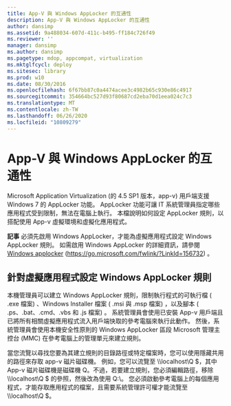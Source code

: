 ```yaml
---
title: App-V 與 Windows AppLocker 的互通性
description: App-V 與 Windows AppLocker 的互通性
author: dansimp
ms.assetid: 9a488034-607d-411c-b495-ff184c726f49
ms.reviewer: ''
manager: dansimp
ms.author: dansimp
ms.pagetype: mdop, appcompat, virtualization
ms.mktglfcycl: deploy
ms.sitesec: library
ms.prod: w10
ms.date: 08/30/2016
ms.openlocfilehash: 6f67bb87c0a4474acee3c4982b65c930e86c4917
ms.sourcegitcommit: 354664bc527d93f80687cd2eba70d1eea024c7c3
ms.translationtype: MT
ms.contentlocale: zh-TW
ms.lasthandoff: 06/26/2020
ms.locfileid: "10809279"
---
```

# App-V 與 Windows AppLocker 的互通性


Microsoft Application Virtualization (的 4.5 SP1 版本，app-v) 用戶端支援 Windows 7 的 AppLocker 功能。 AppLocker 功能可讓 IT 系統管理員指定哪些應用程式受到限制，無法在電腦上執行。 本檔說明如何設定 AppLocker 規則，以搭配使用 App-v 虛擬環境和虛擬化應用程式。

**記事** 必須先啟用 Windows AppLocker，才能為虛擬應用程式設定 Windows AppLocker 規則。 如需啟用 Windows AppLocker 的詳細資訊，請參閱[Windows applocker](https://go.microsoft.com/fwlink/?LinkId=156732) (https://go.microsoft.com/fwlink/?LinkId=156732) 。

 

## 針對虛擬應用程式設定 Windows AppLocker 規則


本機管理員可以建立 Windows AppLocker 規則，限制執行程式的可執行檔 ( .exe 檔案) 、Windows Installer 檔案 ( .msi 與 .msp 檔案) ，以及腳本 ( .ps、.bat、.cmd、.vbs 和 .js 檔案) 。 系統管理員會使用已安裝 App-v 用戶端且已將所有相關虛擬應用程式流入用戶端快取的參考電腦來執行此動作。 然後，系統管理員會使用本機安全性原則的 Windows AppLocker 區段 Microsoft 管理主控台 (MMC) 在參考電腦上的管理單元來建立規則。

當您流覽以尋找您要為其建立規則的目錄路徑或特定檔案時，您可以使用隱藏共用的路徑來存取 app-v 磁片磁碟機。 例如，您可以流覽至 \\\\localhost\\Q $，其中 App-v 磁片磁碟機是磁碟機 Q。不過，若要建立規則，您必須編輯路徑，移除 \\\\localhost\\Q $ 的參照，然後改為使用 Q:\\。 您必須啟動參考電腦上的每個應用程式，才能存取應用程式的檔案，且需要系統管理許可權才能流覽至 \\\\localhost\\Q $。

 

 





